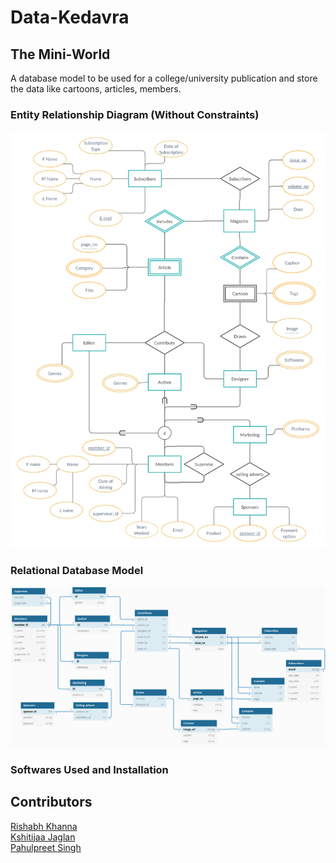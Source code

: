 # Data-Kedavra

## The Mini-World

A database model to be used for a college/university publication and 
store the data like cartoons, articles, members.

### Entity Relationship Diagram (Without Constraints)
<img src="./Readme Media/ER diagram.png">


### Relational Database Model
<img src="./Readme Media/Relational Diagram.png">


### Softwares Used and Installation


## Contributors 
[Rishabh Khanna](https://github.com/RishKhanna) <br>
[Kshitijaa Jaglan](https://github.com/deutranium) <br>
[Pahulpreet Singh](https://github.com/codelixir)
